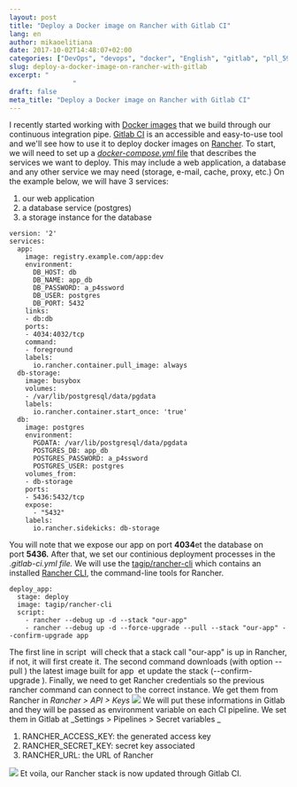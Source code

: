 ```yaml
---
layout: post
title: "Deploy a Docker image on Rancher with Gitlab CI"
lang: en
author: mikaoelitiana
date: 2017-10-02T14:48:07+02:00
categories: ["DevOps", "devops", "docker", "English", "gitlab", "pll_59d22ff5b59c8", "rancher"]
slug: deploy-a-docker-image-on-rancher-with-gitlab
excerpt: "
				"
draft: false
meta_title: "Deploy a Docker image on Rancher with Gitlab CI"
---
```


I recently started working with [Docker images](https://hub.docker.com/) that we build through our continuous integration pipe. [Gitlab CI](https://about.gitlab.com/features/gitlab-ci-cd/) is an accessible and easy-to-use tool and we'll see how to use it to deploy docker images on [Rancher](http://rancher.com/). To start, we will need to set up a [_docker-compose.yml_ file](https://docs.docker.com/compose/) that describes the services we want to deploy. This may include a web application, a database and any other service we may need (storage, e-mail, cache, proxy, etc.) On the example below, we will have 3 services:

1.  our web application
2.  a database service (postgres)
3.  a storage instance for the database

```
version: '2'
services:
  app:
    image: registry.example.com/app:dev
    environment:
      DB_HOST: db
      DB_NAME: app_db
      DB_PASSWORD: a_p4ssword
      DB_USER: postgres
      DB_PORT: 5432
    links:
    - db:db
    ports:
    - 4034:4032/tcp
    command:
    - foreground
    labels:
      io.rancher.container.pull_image: always
  db-storage:
    image: busybox
    volumes:
    - /var/lib/postgresql/data/pgdata
    labels:
      io.rancher.container.start_once: 'true'
  db:
    image: postgres
    environment:
      PGDATA: /var/lib/postgresql/data/pgdata
      POSTGRES_DB: app_db
      POSTGRES_PASSWORD: a_p4ssword
      POSTGRES_USER: postgres
    volumes_from:
    - db-storage
    ports:
    - 5436:5432/tcp
    expose:
      - "5432"
    labels:
      io.rancher.sidekicks: db-storage
```
You will note that we expose our app on port **4034**et the database on port **5436.** After that, we set our continious deployment processes in the ._gitlab-ci.yml file._ We will use the [tagip/rancher-cli](https://hub.docker.com/r/tagip/rancher-cli/) which contains an installed [Rancher CLI](http://rancher.com/docs/rancher/v1.2/en/cli/), the command-line tools for Rancher.
```
deploy_app:
  stage: deploy
  image: tagip/rancher-cli
  script:
    - rancher --debug up -d --stack "our-app"
    - rancher --debug up -d --force-upgrade --pull --stack "our-app" --confirm-upgrade app
```
The first line in <span style="lang:default decode:true crayon-inline ">script</span>  will check that a stack call "our-app" is up in Rancher, if not, it will first create it. The second command downloads (with option <span style="lang:default decode:true crayon-inline ">\--pull</span> ) the latest image built for <span style="lang:default decode:true crayon-inline ">app</span>  et update the stack (<span style="lang:default decode:true crayon-inline ">\--confirm-upgrade</span> ). Finally, we need to get Rancher credentials so the previous rancher command can connect to the correct instance. We get them from Rancher in _Rancher > API > Keys_ ![](./Capture-d-ecran-2017-09-11-à-17.01.26-1024x155.png) We will put these informations in Gitlab and they will be passed as environment variable on each CI pipeline. We set them in Gitlab at _Settings > Pipelines > Secret variables _

1.  RANCHER\_ACCESS\_KEY: the generated access key
2.  RANCHER\_SECRET\_KEY: secret key associated
3.  RANCHER\_URL: the URL of Rancher

![](./Capture-d-ecran-2017-09-11-à-17.04.40-1024x432.png) Et voila, our Rancher stack is now updated through Gitlab CI.
